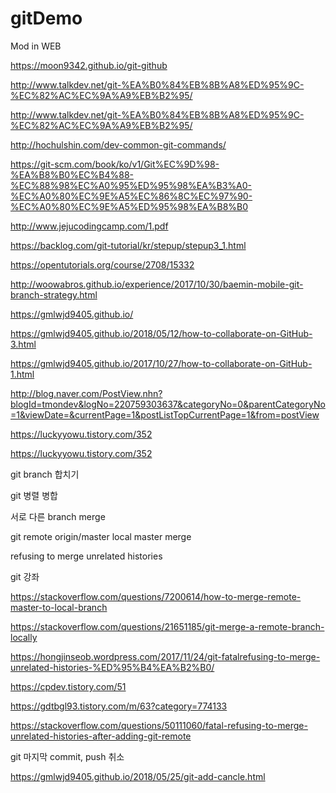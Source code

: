 # gitDemo

Mod in WEB

https://moon9342.github.io/git-github

http://www.talkdev.net/git-%EA%B0%84%EB%8B%A8%ED%95%9C-%EC%82%AC%EC%9A%A9%EB%B2%95/

http://www.talkdev.net/git-%EA%B0%84%EB%8B%A8%ED%95%9C-%EC%82%AC%EC%9A%A9%EB%B2%95/

http://hochulshin.com/dev-common-git-commands/

https://git-scm.com/book/ko/v1/Git%EC%9D%98-%EA%B8%B0%EC%B4%88-%EC%88%98%EC%A0%95%ED%95%98%EA%B3%A0-%EC%A0%80%EC%9E%A5%EC%86%8C%EC%97%90-%EC%A0%80%EC%9E%A5%ED%95%98%EA%B8%B0

http://www.jejucodingcamp.com/1.pdf

https://backlog.com/git-tutorial/kr/stepup/stepup3_1.html

https://opentutorials.org/course/2708/15332

http://woowabros.github.io/experience/2017/10/30/baemin-mobile-git-branch-strategy.html

https://gmlwjd9405.github.io/

https://gmlwjd9405.github.io/2018/05/12/how-to-collaborate-on-GitHub-3.html

https://gmlwjd9405.github.io/2017/10/27/how-to-collaborate-on-GitHub-1.html

http://blog.naver.com/PostView.nhn?blogId=tmondev&logNo=220759303637&categoryNo=0&parentCategoryNo=1&viewDate=&currentPage=1&postListTopCurrentPage=1&from=postView

https://luckyyowu.tistory.com/352

https://luckyyowu.tistory.com/352

git branch 합치기

git 병렬 병합

서로 다른 branch merge

git remote origin/master local master merge

refusing to merge unrelated histories

git 강좌

https://stackoverflow.com/questions/7200614/how-to-merge-remote-master-to-local-branch

https://stackoverflow.com/questions/21651185/git-merge-a-remote-branch-locally

https://hongjinseob.wordpress.com/2017/11/24/git-fatalrefusing-to-merge-unrelated-histories-%ED%95%B4%EA%B2%B0/

https://cpdev.tistory.com/51

https://gdtbgl93.tistory.com/m/63?category=774133

https://stackoverflow.com/questions/50111060/fatal-refusing-to-merge-unrelated-histories-after-adding-git-remote

git 마지막 commit, push 취소

https://gmlwjd9405.github.io/2018/05/25/git-add-cancle.html
